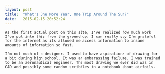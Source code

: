 ```yaml
---
layout: post
title:  "What's One More Year, One Trip Around The Sun?"
date:   2015-02-15 20:52:24
---
```

	As the first actual post on this site, I've realized how much work I've put into this from the ground up. I can really say I'm grateful for the internet as its allowed me access information to insane amounts of information so fast.

	I'm not much of a designer. I used to have aspirations of drawing for a bit during high school. It was an embarassing failure. I was trained to be an aeronautical engineer. The most drawing we ever did was in CAD and possibly some random scribbles in a notebook about airfoils.